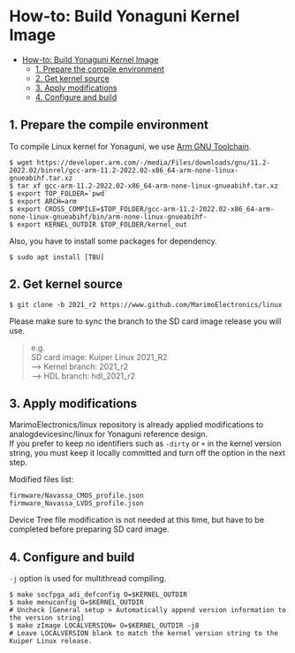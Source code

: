 # How-to: Build Yonaguni Kernel Image

- [How-to: Build Yonaguni Kernel Image](#how-to-build-yonaguni-kernel-image)
  - [1. Prepare the compile environment](#1-prepare-the-compile-environment)
  - [2. Get kernel source](#2-get-kernel-source)
  - [3. Apply modifications](#3-apply-modifications)
  - [4. Configure and build](#4-configure-and-build)


## 1. Prepare the compile environment
To compile Linux kernel for Yonaguni, we use [Arm GNU Toolchain](https://developer.arm.com/Tools%20and%20Software/GNU%20Toolchain).

```Shell
$ wget https://developer.arm.com/-/media/Files/downloads/gnu/11.2-2022.02/binrel/gcc-arm-11.2-2022.02-x86_64-arm-none-linux-gnueabihf.tar.xz
$ tar xf gcc-arm-11.2-2022.02-x86_64-arm-none-linux-gnueabihf.tar.xz
$ export TOP_FOLDER=`pwd`
$ export ARCH=arm
$ export CROSS_COMPILE=$TOP_FOLDER/gcc-arm-11.2-2022.02-x86_64-arm-none-linux-gnueabihf/bin/arm-none-linux-gnueabihf-
$ export KERNEL_OUTDIR $TOP_FOLDER/kernel_out
```

Also, you have to install some packages for dependency.

```shell
$ sudo apt install [TBU]
```


## 2. Get kernel source

```Shell
$ git clone -b 2021_r2 https://www.github.com/MarimoElectronics/linux
```

Please make sure to sync the branch to the SD card image release you will use.  
> e.g.  
> SD card image: Kuiper Linux 2021_R2  
> --> Kernel branch: 2021_r2  
> --> HDL branch: hdl_2021_r2  


## 3. Apply modifications
MarimoElectronics/linux repository is already applied modifications to analogdevicesinc/linux for Yonaguni reference design.  
If you prefer to keep no identifiers such as `-dirty` or `+` in the kernel version string, you must keep it locally committed and turn off the option in the next step.


Modified files list:
```
firmware/Navassa_CMOS_profile.json
firmware_Navassa_LVDS_profile.json
```
Device Tree file modification is not needed at this time, but have to be completed before preparing SD card image.


## 4. Configure and build
`-j` option is used for multithread compiling.

```Shell
$ make socfpga_adi_defconfig O=$KERNEL_OUTDIR
$ make menuconfig O=$KERNEL_OUTDIR
# Uncheck [General setup > Automatically append version information to the version string]
$ make zImage LOCALVERSION= O=$KERNEL_OUTDIR -j8
# Leave LOCALVERSION blank to match the kernel version string to the Kuiper Linux release.
```
